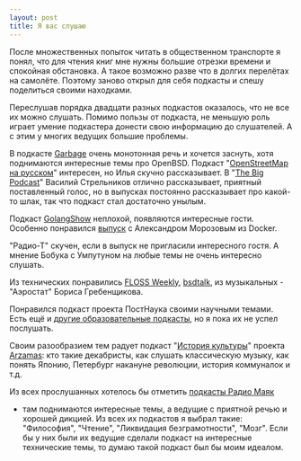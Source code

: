 ```yaml
---
layout: post
title: Я вас слушаю
---
```


После множественных попыток читать в общественном транспорте я понял, что для
чтения книг мне нужны большие отрезки времени и спокойная обстановка. А такое
возможно разве что в долгих перелётах на самолёте. Поэтому заново открыл для
себя подкасты и спешу поделиться своими находками.

Переслушав порядка двадцати разных подкастов оказалось, что не все их можно
слушать. Помимо пользы от подкаста, не меньшую роль играет умение подкастера
донести свою информацию до слушателей. А с этим у многих ведущих большие
проблемы.

В подкасте [Garbage](http://garbage.fm/) очень монотонная речь и хочется
заснуть, хотя поднимаются интересные темы про OpenBSD. Подкаст "[OpenStreetMap на русском](http://zverik.podfm.ru/osmru/)" интересен, но Илья скучно рассказывает. В "[The Big Podcast](http://bigpodcast.ru/)" Василий Стрельников отлично рассказывает, приятный поставленный голос, но в выпусках постоянно рассказывает про какой-то
шлак, так что подкаст стал достаточно унылым.

Подкаст [GolangShow](https://golangshow.com/) неплохой, появляются интересные
гости.  Особенно понравился
[выпуск](https://golangshow.com/episode/2015/08-27-014/) с Александром Морозовым
из Docker.

"Радио-Т" скучен, если в выпуск не пригласили интересного гостя. А мнение Бобука с
Умпутуном на любые темы не очень интересно слушать.

Из технических понравились [FLOSS Weekly](https://twit.tv/shows/floss-weekly),
[bsdtalk](http://bsdtalk.blogspot.ru/), из музыкальных - "Аэростат" Бориса Гребенщикова.

Понравился подкаст проекта ПостНаука своими научными темами. Есть ещё и [другие образовательные подкасты](http://lifehacker.ru/2013/03/21/35-obrazovatelnykh-i-poznavatelnykh-podkastov-runeta/),
но я пока их не успел послушать.

Своим разообразием тем радует подкаст "[История культуры](https://itunes.apple.com/ru/podcast/id1001642707)" проекта [Arzamas](http://arzamas.academy/): кто такие декабристы, как слушать классическую музыку, как понять Японию, Петербург накануне революции, история коммуналок и т.д.

Из всех прослушанных хотелось бы отметить [подкасты Радио Маяк](http://radiomayak.ru/podcasts/)
- там поднимаются интересные темы, а ведущие с приятной речью и хорошей дикцией. Из всех их
подкастов я выбрал такие: "Философия", "Чтение", "Ликвидация безграмотности", "Мозг".
Если бы у них были их ведущие сделали подкаст на интересные технические темы, то
думаю такой подкаст был бы моим идеалом.
